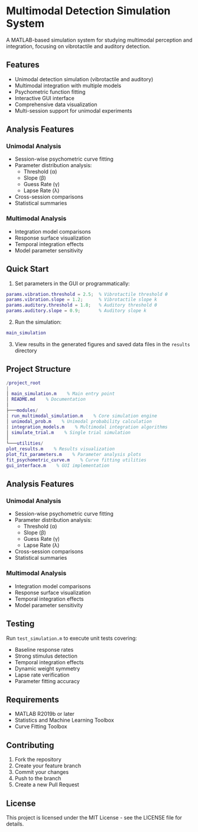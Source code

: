 # Multimodal Detection Simulation System

A MATLAB-based simulation system for studying multimodal perception and integration, focusing on vibrotactile and auditory detection.

## Features

- Unimodal detection simulation (vibrotactile and auditory)
- Multimodal integration with multiple models
- Psychometric function fitting
- Interactive GUI interface
- Comprehensive data visualization
- Multi-session support for unimodal experiments

## Analysis Features

### Unimodal Analysis
- Session-wise psychometric curve fitting
- Parameter distribution analysis:
  - Threshold (α)
  - Slope (β)
  - Guess Rate (γ)
  - Lapse Rate (λ)
- Cross-session comparisons
- Statistical summaries

### Multimodal Analysis
- Integration model comparisons
- Response surface visualization
- Temporal integration effects
- Model parameter sensitivity

## Quick Start

1. Set parameters in the GUI or programmatically:
```matlab 
params.vibration.threshold = 2.5;  % Vibrotactile threshold θ
params.vibration.slope = 1.2;      % Vibrotactile slope k
params.auditory.threshold = 1.8;   % Auditory threshold θ
params.auditory.slope = 0.9;       % Auditory slope k
```

2. Run the simulation:
```matlab
main_simulation
```

3. View results in the generated figures and saved data files in the `results` directory  

## Project Structure
```matlab
/project_root
|
│ main_simulation.m    % Main entry point
│ README.md    % Documentation
│
├───modules/
│ run_multimodal_simulation.m    % Core simulation engine
│ unimodal_prob.m    % Unimodal probability calculation
│ integration_models.m    % Multimodal integration algorithms
│ simulate_trial.m    % Single trial simulation
│
└───utilities/
plot_results.m    % Results visualization
plot_fit_parameters.m    % Parameter analysis plots
fit_psychometric_curve.m    % Curve fitting utilities
gui_interface.m    % GUI implementation
```

## Analysis Features

### Unimodal Analysis
- Session-wise psychometric curve fitting
- Parameter distribution analysis:
  - Threshold (α)
  - Slope (β)
  - Guess Rate (γ)
  - Lapse Rate (λ)
- Cross-session comparisons
- Statistical summaries

### Multimodal Analysis
- Integration model comparisons
- Response surface visualization
- Temporal integration effects
- Model parameter sensitivity

## Testing

Run `test_simulation.m` to execute unit tests covering:
- Baseline response rates
- Strong stimulus detection
- Temporal integration effects
- Dynamic weight symmetry
- Lapse rate verification
- Parameter fitting accuracy

## Requirements

- MATLAB R2019b or later
- Statistics and Machine Learning Toolbox
- Curve Fitting Toolbox

## Contributing

1. Fork the repository
2. Create your feature branch
3. Commit your changes
4. Push to the branch
5. Create a new Pull Request

## License

This project is licensed under the MIT License - see the LICENSE file for details.